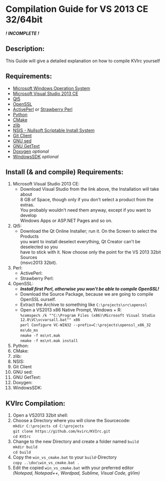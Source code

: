 # Compilation Guide for VS 2013 CE 32/64bit
***! INCOMPLETE !***

## Description:
This Guide will give a detailed explanation on how to compile KVIrc yourself

## Requirements:

* [Microsoft Windows Operation System](http://www.microsoft.com/de-de/windows)
* [Microsoft Visual Studio 2013 CE](https://www.visualstudio.com/visual-studio-community-vs)
* [Qt5](http://www.qt.io/download-open-source/)
* [OpenSSL](http://openssl.org/source/)
* [ActivePerl](http://www.activestate.com/activeperl) or [Strawberry Perl](http://strawberryperl.com/)
* [Python](https://www.python.org/downloads/windows/)
* [CMake](http://www.cmake.org/)
* [zlib](http://www.zlib.net/)
* [NSIS - Nullsoft Scriptable Install System](http://nsis.sourceforge.net/Download)
* [Git Client](https://git-scm.com/downloads)
* [GNU sed](http://gnuwin32.sourceforge.net/packages/sed.htm)
* [GNU GetText](http://gnuwin32.sourceforge.net/packages/gettext.htm)
* [Doxygen](http://www.stack.nl/~dimitri/doxygen/download.html) *optional*
* [WindowsSDK](https://msdn.microsoft.com/de-de/windows/desktop/bg162891.aspx) *optional*

## Install (& and compile) Requirements:

1.  Microsoft Visual Studio 2013 CE:
    * Download Visual Studio from the link above, the Installation will take about  
      8 GB of Space, though only if you don't select a product from the extras.  
      You probably wouldn't need them anyway, except if you want to develop  
      Windows Apps or ASP.NET Pages and so on.
2.  Qt5:
    * Download the Qt Online Installer; run it. On the Screen to select the Products  
      you want to install deselect everything, Qt Creator can't be deselected so you  
      have to stick with it. Now choose only the point for the VS 2013 32bit Sources  
      (msvc2013 32bit).
3.  Perl:
    * ActivePerl:
    * Strawberry Perl:
4.  OpenSSL:  
    * ***Install first Perl, otherwise you won't be able to compile OpenSSL!***
    * Download the Source Package, because we are going to compile OpenSSL ourself.  
     + Extract the Archive to something like `C:\projects\src\openssl`
     + Open a VS2013 x86 Native Prompt, Windows + R:  
       `%comspec% /k ""C:\Program Files (x86)\Microsoft Visual Studio 12.0\VC\vcvarsall.bat"" x86`  
       `perl Configure VC-WIN32 --prefix=C:\projects\openssl_x86_32`  
       `ms\do_ms`  
       `nmake -f ms\nt.mak`  
       `nmake -f ms\nt.mak install`
5.  Python:
6.  CMake:
7.  zlib:
8.  NSIS:
9.  Git Client
10. GNU sed:
11. GNU GetText:
12. Doxygen:
13. WindowsSDK:

## KVIrc Compilation:

1. Open a VS2013 32bit shell:
2. Choose a Directory where you will clone the Sourcecode:  
   `mkdir C:\projects cd C:\projects`  
   `git clone https://github.com/kvirc/KVIrc.git`  
   `cd KVIrc`
3. Change to the new Directory and create a folder named `build`  
   `mkdir build`  
   `cd build`
4. Copy the `win_vs_cmake.bat` to your `build`-Directory  
   `copy ..\doc\win_vs_cmake.bat .`
5. Edit the copied `win_vs_cmake.bat` with your preferred editor  
   *(Notepad, Notepad++, Wordpad, Sublime, Visual Code, gVim)*
